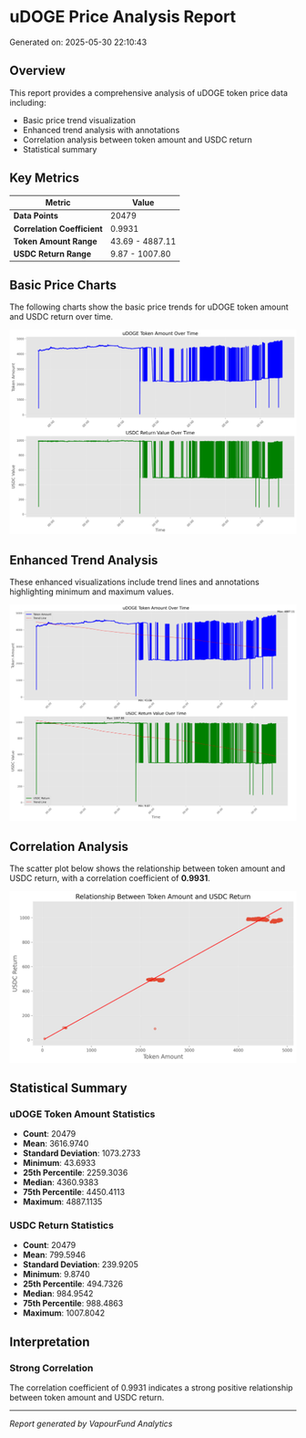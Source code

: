 # uDOGE Price Analysis Report

Generated on: 2025-05-30 22:10:43

## Overview

This report provides a comprehensive analysis of uDOGE token price data including:
- Basic price trend visualization
- Enhanced trend analysis with annotations
- Correlation analysis between token amount and USDC return
- Statistical summary

## Key Metrics

| Metric | Value |
|--------|-------|
| **Data Points** | 20479 |
| **Correlation Coefficient** | 0.9931 |
| **Token Amount Range** | 43.69 - 4887.11 |
| **USDC Return Range** | 9.87 - 1007.80 |

## Basic Price Charts

The following charts show the basic price trends for uDOGE token amount and USDC return over time.

![uDOGE Basic Price Charts](https://raw.githubusercontent.com/VaporFund/weekly-reports/main/chart_images/uDOGE_price_charts.png)

## Enhanced Trend Analysis

These enhanced visualizations include trend lines and annotations highlighting minimum and maximum values.

![uDOGE Enhanced Trend Charts](https://raw.githubusercontent.com/VaporFund/weekly-reports/main/chart_images/uDOGE_price_charts_with_trend.png)

## Correlation Analysis

The scatter plot below shows the relationship between token amount and USDC return, with a correlation coefficient of **0.9931**.

![uDOGE Correlation Analysis](https://raw.githubusercontent.com/VaporFund/weekly-reports/main/chart_images/uDOGE_relationship_chart.png)

## Statistical Summary

### uDOGE Token Amount Statistics
- **Count**: 20479
- **Mean**: 3616.9740
- **Standard Deviation**: 1073.2733
- **Minimum**: 43.6933
- **25th Percentile**: 2259.3036
- **Median**: 4360.9383
- **75th Percentile**: 4450.4113
- **Maximum**: 4887.1135

### USDC Return Statistics
- **Count**: 20479
- **Mean**: 799.5946
- **Standard Deviation**: 239.9205
- **Minimum**: 9.8740
- **25th Percentile**: 494.7326
- **Median**: 984.9542
- **75th Percentile**: 988.4863
- **Maximum**: 1007.8042

## Interpretation

### Strong Correlation

The correlation coefficient of 0.9931 indicates a strong positive relationship between token amount and USDC return.

---

*Report generated by VapourFund Analytics*
